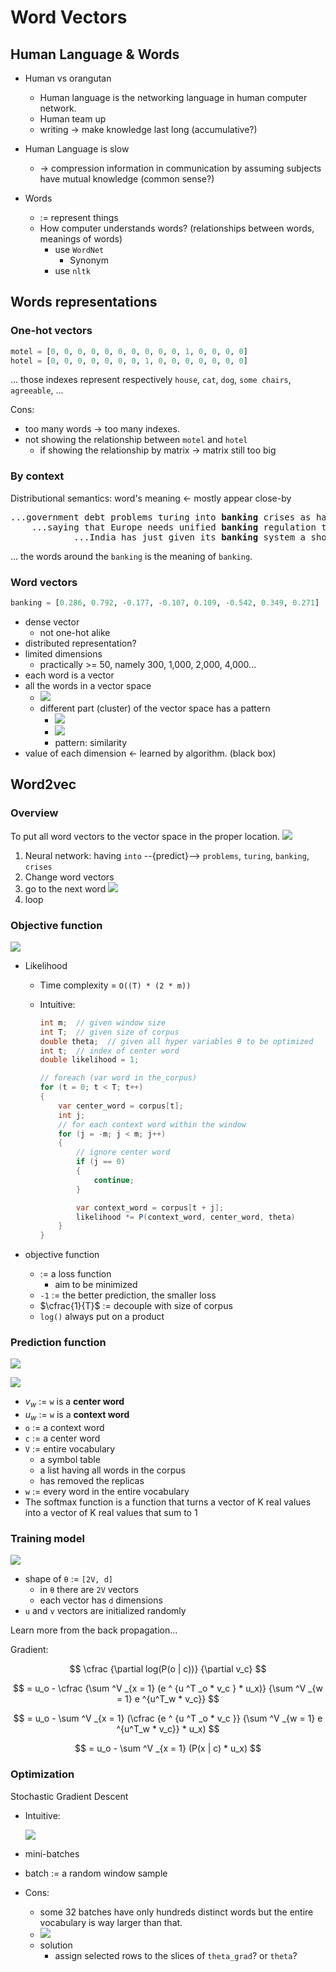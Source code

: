 # Word Vectors

## Human Language & Words

-   Human vs orangutan

    -   Human language is the networking language in human computer network.
    -   Human team up
    -   writing -> make knowledge last long (accumulative?)

-   Human Language is slow

    -   -> compression information in communication by assuming subjects have mutual knowledge (common sense?)

-   Words
    -   := represent things
    -   How computer understands words? (relationships between words, meanings of words)
        -   use `WordNet`
            -   Synonym
        -   use `nltk`

## Words representations

### One-hot vectors

```python
motel = [0, 0, 0, 0, 0, 0, 0, 0, 0, 0, 1, 0, 0, 0, 0]
hotel = [0, 0, 0, 0, 0, 0, 0, 1, 0, 0, 0, 0, 0, 0, 0]
```

... those indexes represent respectively `house`, `cat`, `dog`, `some chairs`, `agreeable`, ...

Cons:

-   too many words -> too many indexes.
-   not showing the relationship between `motel` and `hotel`
    -   if showing the relationship by matrix -> matrix still too big

### By context

Distributional semantics: word's meaning <- mostly appear close-by

<pre>
...government debt problems turing into <b>banking</b> crises as happened in 2009...
    ...saying that Europe needs unified <b>banking</b> regulation to replace the hodgepodge...
            ...India has just given its <b>banking</b> system a shot in the arm...
</pre>

... the words around the `banking` is the meaning of `banking`.

### Word vectors

```python
banking = [0.286, 0.792, -0.177, -0.107, 0.109, -0.542, 0.349, 0.271]
```

-   dense vector
    -   not one-hot alike
-   distributed representation?
-   limited dimensions
    -   practically >= 50, namely 300, 1,000, 2,000, 4,000...
-   each word is a vector
-   all the words in a vector space
    -   ![](img/2020-12-12-15-27-52.png)
    -   different part (cluster) of the vector space has a pattern
        -   ![](img/2020-12-12-15-28-03.png)
        -   ![](img/2020-12-12-15-28-21.png)
        -   pattern: similarity
-   value of each dimension <- learned by algorithm. (black box)

## Word2vec

### Overview

To put all word vectors to the vector space in the proper location. ![](img/2020-12-12-16-12-16.png)

1.  Neural network: having `into` --{predict}--> `problems`, `turing`, `banking`, `crises`
1.  Change word vectors
1.  go to the next word ![](img/2020-12-12-16-15-27.png)
1.  loop

### Objective function

![](img/2020-12-12-16-24-21.png)

-   Likelihood

    -   Time complexity = `O((T) * (2 * m))`
    -   Intuitive:

        ```csharp
        int m;  // given window size
        int T;  // given size of corpus
        double theta;  // given all hyper variables θ to be optimized
        int t;  // index of center word
        double likelihood = 1;

        // foreach (var word in the_corpus)
        for (t = 0; t < T; t++)
        {
            var center_word = corpus[t];
            int j;
            // for each context word within the window
            for (j = -m; j < m; j++)
            {
                // ignore center word
                if (j == 0)
                {
                    continue;
                }

                var context_word = corpus[t + j];
                likelihood *= P(context_word, center_word, theta)
            }
        }
        ```

-   objective function
    -   := a loss function
        -   aim to be minimized
    -   `-1` := the better prediction, the smaller loss
    -   $\cfrac{1}{T}$ := decouple with size of corpus
    -   `log()` always put on a product

### Prediction function

![](img/2020-12-12-17-27-40.png)

![](img/2020-12-12-17-22-03.png)

-   $v_{w}$ := `w` is a **center word**
-   $u_{w}$ := `w` is a **context word**
-   `o` := a context word
-   `c` := a center word
-   `V` := entire vocabulary
    -   a symbol table
    -   a list having all words in the corpus
    -   has removed the replicas
-   `w` := every word in the entire vocabulary
-   The softmax function is a function that turns a vector of K real values into a vector of K real values that sum to 1

### Training model

![](img/2020-12-12-21-27-27.png)

-   shape of `θ` := `[2V, d]`
    -   in `θ` there are `2V` vectors
    -   each vector has `d` dimensions
-   `u` and `v` vectors are initialized randomly

Learn more from the back propagation...

Gradient:

$$
\cfrac {\partial log(P(o | c))} {\partial v_c}
$$

$$
= u_o - \cfrac {\sum ^V _{x = 1} (e ^ {u ^T _o * v_c } * u_x)} {\sum ^V _{w = 1} e ^{u^T_w * v_c}}
$$

$$
= u_o - \sum ^V _{x = 1} (\cfrac {e ^ {u ^T _o * v_c }} {\sum ^V _{w = 1} e ^{u^T_w * v_c}} * u_x)
$$

$$
= u_o - \sum ^V _{x = 1} (P(x | c) * u_x)
$$

### Optimization

Stochastic Gradient Descent

-   Intuitive:

    ![](img/2020-12-13-01-27-19.png)

-   mini-batches
-   batch := a random window sample
-   Cons:
    -   some 32 batches have only hundreds distinct words but the entire vocabulary is way larger than that.
    -   ![](img/2020-12-13-01-35-02.png)
    -   solution
        -   assign selected rows to the slices of `theta_grad`? or `theta`?


